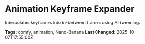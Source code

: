# Animation Keyframe Expander

Interpolates keyframes into in-between frames using AI tweening.

**Tags:** comfy, animation, Nano-Banana
**Last Changed:** 2025-10-07T17:55:00Z
